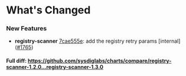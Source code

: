 # What's Changed

### New Features
- **registry-scanner** [7cae555e](https://github.com/sysdiglabs/charts/commit/7cae555e5042913f5613d31bb1b580b444604695): add the registry retry params [internal] ([#1765](https://github.com/sysdiglabs/charts/issues/1765))
#### Full diff: https://github.com/sysdiglabs/charts/compare/registry-scanner-1.2.0...registry-scanner-1.3.0
